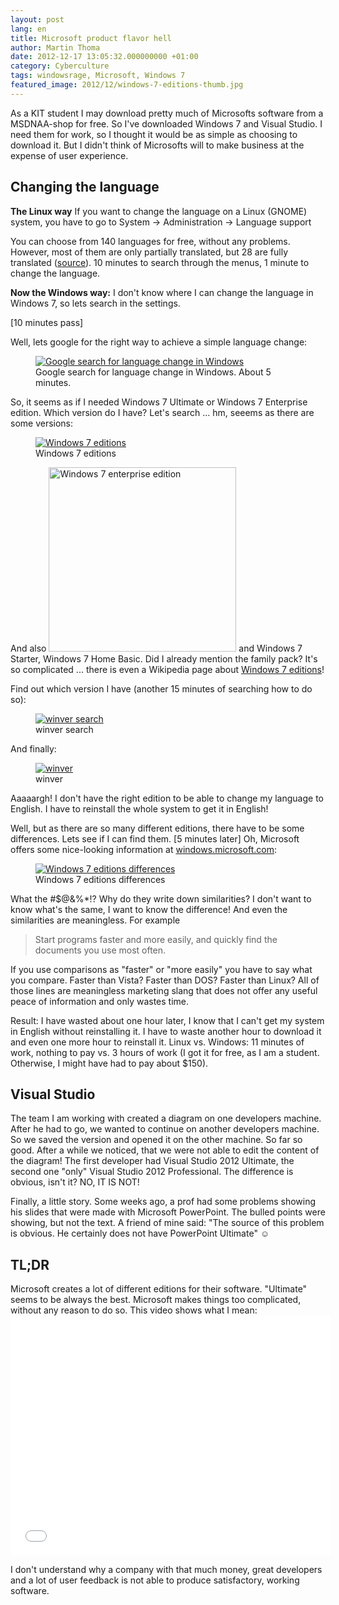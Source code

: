 ```yaml
---
layout: post
lang: en
title: Microsoft product flavor hell
author: Martin Thoma
date: 2012-12-17 13:05:32.000000000 +01:00
category: Cyberculture
tags: windowsrage, Microsoft, Windows 7
featured_image: 2012/12/windows-7-editions-thumb.jpg
---
```

As a KIT student I may download pretty much of Microsofts software from a MSDNAA-shop for free. So I've downloaded Windows 7 and Visual Studio. I need them for work, so I thought it would be as simple as choosing to download it. But I didn't think of Microsofts will to make business at the expense of user experience.

<h2>Changing the language</h2>
<strong>The Linux way</strong>
If you want to change the language on a Linux (GNOME) system, you have to go to
    System &rarr; Administration &rarr; Language support

You can choose from 140 languages for free, without any problems. However, most of them are only partially translated, but 28 are fully translated (<a href="http://askubuntu.com/a/229831/10425">source</a>). 10 minutes to search through the menus, 1 minute to change the language.

<strong>Now the Windows way:</strong>
I don't know where I can change the language in Windows 7, so lets search in the settings.

[10 minutes pass]

Well, lets google for the right way to achieve a simple language change:
<figure class="aligncenter">
            <a href="../images/2012/12/google-search-language-change.png"><img src="../images/2012/12/google-search-language-change.png" alt="Google search for language change in Windows" style="max-width:512px;max-height:400px" class="size-full wp-image-50661"/></a>
            <figcaption class="text-center">Google search for language change in Windows. About 5 minutes.</figcaption>
        </figure>

So, it seems as if I needed Windows 7 Ultimate or Windows 7 Enterprise edition. Which version do I have?
Let's search ... hm, seeems as there are some versions:
<figure class="aligncenter">
            <a href="../images/2012/12/windows-7-editions.jpg"><img src="../images/2012/12/windows-7-editions.jpg" alt="Windows 7 editions" style="max-width:510px;max-height:510px" class="size-full wp-image-50681"/></a>
            <figcaption class="text-center">Windows 7 editions</figcaption>
        </figure>

And also
<a href="../images/2012/12/windows-7-enterprise.jpg"><img src="../images/2012/12/windows-7-enterprise-300x295.jpg" alt="Windows 7 enterprise edition" title="Windows 7 enterprise edition" width="300" height="295" class="aligncenter size-medium wp-image-50691" /></a>
and Windows 7 Starter, Windows 7 Home Basic. Did I already mention the family pack? It's so complicated ... there is even a Wikipedia page about <a href="http://en.wikipedia.org/wiki/Windows_7_editions">Windows 7 editions</a>!

Find out which version I have (another 15 minutes of searching how to do so):
<figure class="aligncenter">
            <a href="../images/2012/12/winver-search.png"><img src="../images/2012/12/winver-search.png" alt="winver search" style="max-width:432px;max-height:573px" class="size-full wp-image-50641"/></a>
            <figcaption class="text-center">winver search</figcaption>
        </figure>

And finally:
<figure class="aligncenter">
            <a href="../images/2012/12/winver.png"><img src="../images/2012/12/winver.png" alt="winver" style="max-width:474px;max-height:412px" class="size-full wp-image-50651"/></a>
            <figcaption class="text-center">winver</figcaption>
        </figure>

Aaaaargh! I don't have the right edition to be able to change my language to English. I have to reinstall the whole system to get it in English!

Well, but as there are so many different editions, there have to be some differences. Lets see if I can find them.
[5 minutes later]
Oh, Microsoft offers some nice-looking information at <a href="http://windows.microsoft.com/en-US/windows7/products/compare">windows.microsoft.com</a>:

<figure class="aligncenter">
            <a href="../images/2012/12/windows-7-editions-differences-300x152.png"><img src="../images/2012/12/windows-7-editions-differences-300x152.png" alt="Windows 7 editions differences" style="max-width:300px;max-height:152px" class="size-medium wp-image-50731"/></a>
            <figcaption class="text-center">Windows 7 editions differences</figcaption>
        </figure>

What the #$@&%*!? Why do they write down similarities? I don't want to know what's the same, I want to know the difference!
And even the similarities are meaningless.
For example
<blockquote>Start programs faster and more easily, and quickly find the documents you use most often.</blockquote>
If you use comparisons as "faster" or "more easily" you have to say what you compare. Faster than Vista? Faster than DOS? Faster than Linux? All of those lines are meaningless marketing slang that does not offer any useful peace of information and only wastes time.

Result: I have wasted about one hour later, I know that I can't get my system in English without reinstalling it. I have to waste another hour to download it and even one more hour to reinstall it.
Linux vs. Windows: 11 minutes of work, nothing to pay vs. 3 hours of work (I got it for free, as I am a student. Otherwise, I might have had to pay about $150).

<h2>Visual Studio</h2>
The team I am working with created a diagram on one developers machine. After he had to go, we wanted to continue on another developers machine. So we saved the version and opened it on the other machine. So far so good. After a while we noticed, that we were not able to edit the content of the diagram!
The first developer had Visual Studio 2012 Ultimate, the second one "only" Visual Studio 2012 Professional. The difference is obvious, isn't it? NO, IT IS NOT!

Finally, a little story. Some weeks ago, a prof had some problems showing his slides that were made with Microsoft PowerPoint. The bulled points were showing, but not the text. A friend of mine said:
"The source of this problem is obvious. He certainly does not have PowerPoint Ultimate" ☺

<h2>TL;DR</h2>
Microsoft creates a lot of different editions for their software. "Ultimate" seems to be always the best.
Microsoft makes things too complicated, without any reason to do so. This video shows what I mean:

<iframe width="512" height="384" src="//www.youtube.com/embed/G9HfdSp2E2A" frameborder="0" allowfullscreen></iframe>

I don't understand why a company with that much money, great developers and a lot of user feedback is not able to produce satisfactory, working software.
